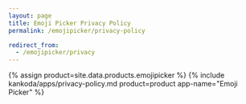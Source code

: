 ```yaml
---
layout: page
title: Emoji Picker Privacy Policy
permalink: /emojipicker/privacy-policy

redirect_from: 
  - /emojipicker/privacy
---
```


{% assign product=site.data.products.emojipicker %}
{% include kankoda/apps/privacy-policy.md product=product app-name="Emoji Picker" %}